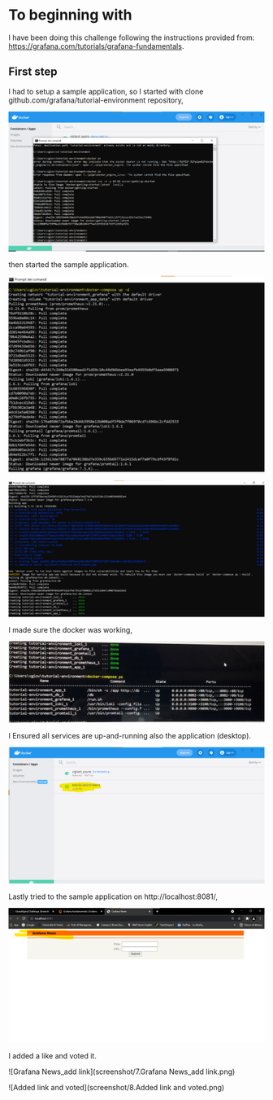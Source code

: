 # To beginning with 
I have been doing this challenge following the instructions provided from: https://grafana.com/tutorials/grafana-fundamentals.

## First step
I had to setup a sample application, so I started with clone github.com/grafana/tutorial-environment repository,

![Setup](screenshot/1.Setup.png)

then started the sample application.

![Start a sample app](screenshot/2.Start_sample_app.png)

![Start_sample_application2](screenshot/3.Start_sample_application2.png)

I made sure the docker was working,

![Make sure the docker is working](screenshot/Docker.jpg)

I Ensured all services are up-and-running also the application (desktop).

![Docker_desktop](screenshot/5.Docker_desktop.png)

Lastly tried to the sample application on http://localhost:8081/,

![Try.localhost_8081](screenshot/6.Try.localhost_8081.png)

I added a like and voted it.

![Grafana News_add link](screenshot/7.Grafana News_add link.png)

![Added link and voted](screenshot/8.Added link and voted.png)
